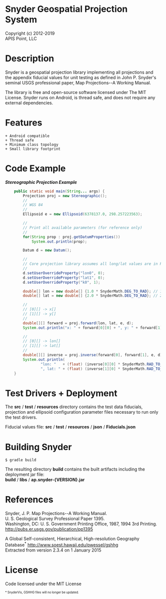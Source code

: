 Snyder Geospatial Projection System
===================================

Copyright (c) 2012-2019<br/>
APIS Point, LLC

Description
===========

Snyder is a geospatial projection library implementing all projections and the appendix fiducial values for unit testing as defined in John P. Snyder's seminal USGS professional paper, Map Projections--A Working Manual.

The library is free and open-source software licensed under The MIT License. Snyder runs on Android, is thread safe, and does not require any external dependencies.

Features
========
    + Android compatible
    + Thread safe
    + Minimum class topology
    + Small library footprint

Code Example
============

***Stereographic Projection Example***
```Java
    public static void main(String... args) {
        Projection proj = new Stereographic();
        //
        // WGS 84
        //
        Ellipsoid e = new Ellipsoid(6378137.0, 298.257223563);

        //
        // Print all available parameters (for reference only)
        //
        for(String prop : proj.getDatumProperties())
            System.out.println(prop);

        Datum d = new Datum();

        //
        // Core projection library assumes all long/lat values are in Radians
        //
        d.setUserOverrideProperty("lon0", 0);
        d.setUserOverrideProperty("lat1", 0);
        d.setUserOverrideProperty("k0", 1);

        double[] lon = new double[] {1.0 * SnyderMath.DEG_TO_RAD}; // 1.0 degree
        double[] lat = new double[] {2.0 * SnyderMath.DEG_TO_RAD}; // 2.0 degree

        //
        // [0][] -> x[]
        // [1][] -> y[]
        //
        double[][] forward = proj.forward(lon, lat, e, d);
        System.out.println("x: " + forward[0][0] + ", y: " + forward[1][0]);

        //
        // [0][] -> lon[]
        // [1][] -> lat[]
        //
        double[][] inverse = proj.inverse(forward[0], forward[1], e, d);
        System.out.println(
                "lon: "   + (float) (inverse[0][0] * SnyderMath.RAD_TO_DEG) +
                ", lat: " + (float) (inverse[1][0] * SnyderMath.RAD_TO_DEG));
    }
```

Test Drivers + Deployment
=========================

The **src** / **test** / **resources** directory contains the test data fiducials,
projection and ellipsoid configuration parameter files necessary to run only the test drivers.

Fiducial values file: **src** / **test** / **resources** / **json** / **Fiducials.json**

Building Snyder
=========================

```
$ gradle build
```

The resulting directory **build** contains the built artifacts including the deployment jar file:<br/>
**build** / **libs** / **ap.snyder-{VERSION}.jar**

References
==========

   Snyder, J. P. Map Projections--A Working Manual.<br/>
   U. S. Geological Survey Professional Paper 1395.<br/>
   Washington, DC: U. S. Government Printing Office, 1987, 1994 3rd Printing.<br/>
   http://pubs.er.usgs.gov/publication/pp1395

   A Global Self-consistent, Hierarchical, High-resolution Geography Database<sup>\*</sup>
   http://www.soest.hawaii.edu/pwessel/gshhg<br/>
   Extracted from version 2.3.4 on 1 January 2015

License
=======

Code licensed under the MIT License

<sub><sup>\* SnyderVis, GSHHG files will no longer be updated.</sup></sub>
